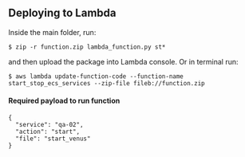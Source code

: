 ## Deploying to Lambda

Inside the main folder, run:

```
$ zip -r function.zip lambda_function.py st*
```

and then upload the package into Lambda console. Or in terminal run:

```
$ aws lambda update-function-code --function-name start_stop_ecs_services --zip-file fileb://function.zip
```

#### Required payload to run function

```
{
  "service": "qa-02",
  "action": "start",
  "file": "start_venus"
}
```
